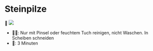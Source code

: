 # Steinpilze
🍄
![][image-1]

- 👨‍🍳: Nur mit Pinsel oder feuchtem Tuch reinigen, nicht Waschen. In Scheiben schneiden
- 🍳: 3 Minuten

[image-1]:	assets/steinpilze.jpg.webp